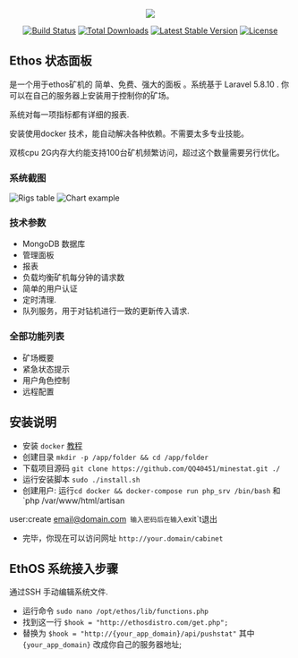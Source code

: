 <p align="center"><img src="https://laravel.com/assets/img/components/logo-laravel.svg"></p>

<p align="center">
<a href="https://travis-ci.org/laravel/framework"><img src="https://travis-ci.org/laravel/framework.svg" alt="Build Status"></a>
<a href="https://packagist.org/packages/laravel/framework"><img src="https://poser.pugx.org/laravel/framework/d/total.svg" alt="Total Downloads"></a>
<a href="https://packagist.org/packages/laravel/framework"><img src="https://poser.pugx.org/laravel/framework/v/stable.svg" alt="Latest Stable Version"></a>
<a href="https://packagist.org/packages/laravel/framework"><img src="https://poser.pugx.org/laravel/framework/license.svg" alt="License"></a>
</p>

## Ethos 状态面板

是一个用于ethos矿机的 简单、免费、强大的面板 。系统基于 Laravel 5.8.10 .
你可以在自己的服务器上安装用于控制你的矿场。

系统对每一项指标都有详细的报表. 

安装使用docker 技术，能自动解决各种依赖。不需要太多专业技能。

双核cpu 2G内存大约能支持100台矿机频繁访问，超过这个数量需要另行优化。


### 系统截图

![Rigs table](https://raw.githubusercontent.com/artdevision/minestat/master/public/img/screenshot.png)
![Chart example](https://raw.githubusercontent.com/artdevision/minestat/master/public/img/chartscreen.png)


### 技术参数
- MongoDB 数据库
- 管理面板
- 报表
- 负载均衡矿机每分钟的请求数 
- 简单的用户认证
- 定时清理.  
- 队列服务，用于对钻机进行一致的更新传入请求.

### 全部功能列表

- 矿场概要
- 紧急状态提示
- 用户角色控制
- 远程配置

## 安装说明

- 安装 `docker`   [教程](https://docs.docker.com/install/linux/docker-ce/ubuntu/)
- 创建目录 `mkdir -p /app/folder && cd /app/folder`
- 下载项目源码 `git clone https://github.com/QQ40451/minestat.git ./`
- 运行安装脚本 `sudo ./install.sh`
- 创建用户: 运行`cd docker && docker-compose run php_srv /bin/bash` 和 `php /var/www/html/artisan

user:create email@domain.com` 输入密码后在输入`exit`t退出

- 完毕，你现在可以访问网址 `http://your.domain/cabinet`

## EthOS  系统接入步骤

通过SSH 手动编辑系统文件. 

- 运行命令 `sudo nano /opt/ethos/lib/functions.php`
- 找到这一行 `$hook = "http://ethosdistro.com/get.php";`
- 替换为 `$hook = "http://{your_app_domain}/api/pushstat"` 其中 `{your_app_domain}` 改成你自己的服务器地址;



